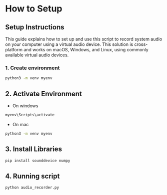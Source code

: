 # How to Setup

## Setup Instructions

This guide explains how to set up and use this script to record system audio on your computer using a virtual audio device. This solution is cross-platform and works on macOS, Windows, and Linux, using commonly available virtual audio devices.

### 1. Create environment

```bash
python3 -m venv myenv
```

## 2. Activate Environment

- On windows

```bash
myenv\Scripts\activate 
```

- On mac

```bash
python3 -m venv myenv
```

## 3. Install Libraries

```bash
pip install sounddevice numpy

```

## 4. Running script

```bash
python audio_recorder.py

```
